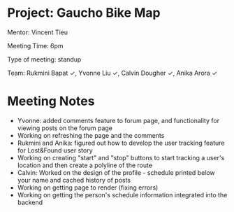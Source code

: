 # Project: Gaucho Bike Map
Mentor: Vincent Tieu

Meeting Time: 6pm

Type of meeting: standup

Team:  Rukmini Bapat ✓, Yvonne Liu ✓, Calvin Dougher ✓, Anika Arora ✓

# Meeting Notes
* Yvonne: added comments feature to forum page, and functionality for viewing posts on the forum page
* Working on refreshing the page and the comments
* Rukmini and Anika: figured out how to develop the user tracking feature for Lost&Found user story
* Working on creating "start" and "stop" buttons to start tracking a user's location and then create a polyline of the route
* Calvin: Worked on the design of the profile - schedule printed below your name and cached history of posts
* Working on getting page to render (fixing errors)
* Working on getting the person's schedule information integrated into the backend
